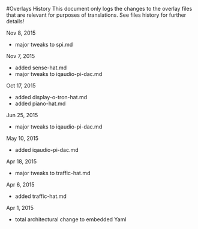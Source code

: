 #Overlays History
This document only logs the changes to the overlay files that are relevant for purposes of translations. See files history for further details!

Nov 8, 2015
- major tweaks to spi.md

Nov 7, 2015
- added sense-hat.md
- major tweaks to iqaudio-pi-dac.md

Oct 17, 2015
- added display-o-tron-hat.md
- added piano-hat.md

Jun 25, 2015
- major tweaks to iqaudio-pi-dac.md

May 10, 2015
- added iqaudio-pi-dac.md

Apr 18, 2015
- major tweaks to traffic-hat.md

Apr 6, 2015
- added traffic-hat.md

Apr 1, 2015
- total architectural change to embedded Yaml